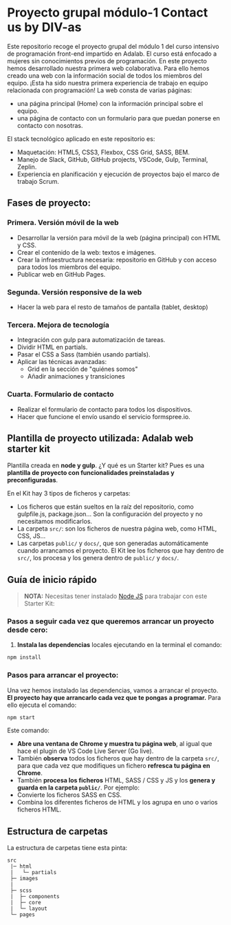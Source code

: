# Proyecto grupal módulo-1  Contact us by DIV-as

Este repositorio recoge el proyecto grupal del módulo 1 del curso intensivo de programación front-end impartido en Adalab. El curso está enfocado a mujeres sin conocimientos previos de programación.
En este proyecto hemos desarrollado nuestra primera web colaborativa. Para ello hemos creado una web con la información social de todos los miembros del equipo. ¡Esta ha sido nuestra primera experiencia de trabajo en equipo relacionada con programación!
La web consta de varias páginas:
- una página principal (Home) con la información principal sobre el equipo.
- una página de contacto con un formulario para que puedan ponerse en contacto con nosotras.

El stack tecnológico aplicado en este repositorio es:

- Maquetación: HTML5, CSS3, Flexbox, CSS Grid, SASS, BEM.
- Manejo de Slack, GitHub, GitHub projects, VSCode, Gulp, Terminal, Zeplin.
- Experiencia en planificación y ejecución de proyectos bajo el marco de trabajo Scrum.

## Fases de proyecto:

### Primera. Versión móvil de la web
- Desarrollar la versión para móvil de la web (página principal) con HTML y CSS.
- Crear el contenido de la web: textos e imágenes.
- Crear la infraestructura necesaria: repositorio en GitHub y con acceso para todos los miembros del equipo.
- Publicar web en GitHub Pages.


### Segunda. Versión responsive de la web
- Hacer la web para el resto de tamaños de pantalla (tablet, desktop)

### Tercera. Mejora de tecnología
- Integración con gulp para automatización de tareas.
- Dividir HTML en partials.
- Pasar el CSS a Sass (también usando partials).
- Aplicar las técnicas avanzadas:
   - Grid en la sección de "quiénes somos"
   - Añadir animaciones y transiciones

### Cuarta. Formulario de contacto
- Realizar el formulario de contacto para todos los dispositivos.
- Hacer que funcione el envío usando el servicio formspree.io.

## Plantilla de proyecto utilizada: Adalab web starter kit

Plantilla creada en **node y gulp**. ¿Y qué es un Starter kit? Pues es una **plantilla de proyecto con funcionalidades preinstaladas y preconfiguradas**.

En el Kit hay 3 tipos de ficheros y carpetas:

- Los ficheros que están sueltos en la raíz del repositorio, como gulpfile.js, package.json... Son la configuración del proyecto y no necesitamos modificarlos.
- La carpeta `src/`: son los ficheros de nuestra página web, como HTML, CSS, JS...
- Las carpetas `public/` y `docs/`, que son generadas automáticamente cuando arrancamos el proyecto. El Kit lee los ficheros que hay dentro de `src/`, los procesa y los genera dentro de `public/` y `docs/`.

## Guía de inicio rápido

> **NOTA:** Necesitas tener instalado [Node JS](https://nodejs.org/) para trabajar con este Starter Kit:

### Pasos a seguir cada vez que queremos arrancar un proyecto desde cero:

1. **Instala las dependencias** locales ejecutando en la terminal el comando:

```bash
npm install
```

### Pasos para arrancar el proyecto:

Una vez hemos instalado las dependencias, vamos a arrancar el proyecto. **El proyecto hay que arrancarlo cada vez que te pongas a programar.** Para ello ejecuta el comando:

```bash
npm start
```

Este comando:

- **Abre una ventana de Chrome y muestra tu página web**, al igual que hace el plugin de VS Code Live Server (Go live).
- También **observa** todos los ficheros que hay dentro de la carpeta `src/`, para que cada vez que modifiques un fichero **refresca tu página en Chrome**.
- También **procesa los ficheros** HTML, SASS / CSS y JS y los **genera y guarda en la carpeta `public/`**. Por ejemplo:
- Convierte los ficheros SASS en CSS.
- Combina los diferentes ficheros de HTML y los agrupa en uno o varios ficheros HTML.

## Estructura de carpetas

La estructura de carpetas tiene esta pinta:

```
src
 |─ html
 |   └─ partials
 ├─ images
 | 
 ├─ scss
 |  ├─ components
 |  ├─ core
 |  └─ layout
 └─ pages
 
```

